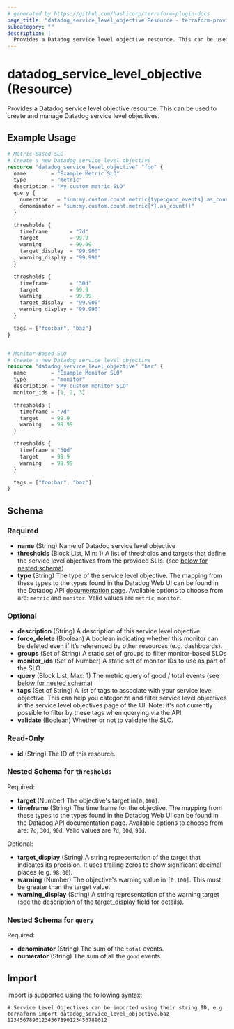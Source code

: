 ```yaml
---
# generated by https://github.com/hashicorp/terraform-plugin-docs
page_title: "datadog_service_level_objective Resource - terraform-provider-datadog"
subcategory: ""
description: |-
  Provides a Datadog service level objective resource. This can be used to create and manage Datadog service level objectives.
---
```


# datadog_service_level_objective (Resource)

Provides a Datadog service level objective resource. This can be used to create and manage Datadog service level objectives.

## Example Usage

```terraform
# Metric-Based SLO
# Create a new Datadog service level objective
resource "datadog_service_level_objective" "foo" {
  name        = "Example Metric SLO"
  type        = "metric"
  description = "My custom metric SLO"
  query {
    numerator   = "sum:my.custom.count.metric{type:good_events}.as_count()"
    denominator = "sum:my.custom.count.metric{*}.as_count()"
  }

  thresholds {
    timeframe       = "7d"
    target          = 99.9
    warning         = 99.99
    target_display  = "99.900"
    warning_display = "99.990"
  }

  thresholds {
    timeframe       = "30d"
    target          = 99.9
    warning         = 99.99
    target_display  = "99.900"
    warning_display = "99.990"
  }

  tags = ["foo:bar", "baz"]
}


# Monitor-Based SLO
# Create a new Datadog service level objective
resource "datadog_service_level_objective" "bar" {
  name        = "Example Monitor SLO"
  type        = "monitor"
  description = "My custom monitor SLO"
  monitor_ids = [1, 2, 3]

  thresholds {
    timeframe = "7d"
    target    = 99.9
    warning   = 99.99
  }

  thresholds {
    timeframe = "30d"
    target    = 99.9
    warning   = 99.99
  }

  tags = ["foo:bar", "baz"]
}
```

<!-- schema generated by tfplugindocs -->
## Schema

### Required

- **name** (String) Name of Datadog service level objective
- **thresholds** (Block List, Min: 1) A list of thresholds and targets that define the service level objectives from the provided SLIs. (see [below for nested schema](#nestedblock--thresholds))
- **type** (String) The type of the service level objective. The mapping from these types to the types found in the Datadog Web UI can be found in the Datadog API [documentation page](https://docs.datadoghq.com/api/v1/service-level-objectives/#create-a-slo-object). Available options to choose from are: `metric` and `monitor`. Valid values are `metric`, `monitor`.

### Optional

- **description** (String) A description of this service level objective.
- **force_delete** (Boolean) A boolean indicating whether this monitor can be deleted even if it’s referenced by other resources (e.g. dashboards).
- **groups** (Set of String) A static set of groups to filter monitor-based SLOs
- **monitor_ids** (Set of Number) A static set of monitor IDs to use as part of the SLO
- **query** (Block List, Max: 1) The metric query of good / total events (see [below for nested schema](#nestedblock--query))
- **tags** (Set of String) A list of tags to associate with your service level objective. This can help you categorize and filter service level objectives in the service level objectives page of the UI. Note: it's not currently possible to filter by these tags when querying via the API
- **validate** (Boolean) Whether or not to validate the SLO.

### Read-Only

- **id** (String) The ID of this resource.

<a id="nestedblock--thresholds"></a>
### Nested Schema for `thresholds`

Required:

- **target** (Number) The objective's target in`[0,100]`.
- **timeframe** (String) The time frame for the objective. The mapping from these types to the types found in the Datadog Web UI can be found in the Datadog API documentation page. Available options to choose from are: `7d`, `30d`, `90d`. Valid values are `7d`, `30d`, `90d`.

Optional:

- **target_display** (String) A string representation of the target that indicates its precision. It uses trailing zeros to show significant decimal places (e.g. `98.00`).
- **warning** (Number) The objective's warning value in `[0,100]`. This must be greater than the target value.
- **warning_display** (String) A string representation of the warning target (see the description of the target_display field for details).


<a id="nestedblock--query"></a>
### Nested Schema for `query`

Required:

- **denominator** (String) The sum of the `total` events.
- **numerator** (String) The sum of all the `good` events.

## Import

Import is supported using the following syntax:

```shell
# Service Level Objectives can be imported using their string ID, e.g.
terraform import datadog_service_level_objective.baz 12345678901234567890123456789012
```
